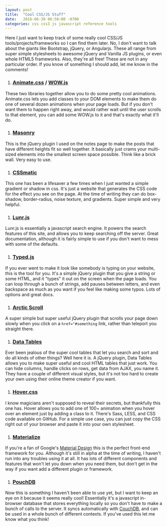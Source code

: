 ```yaml
---
layout: post
title:  "Cool CSS/JS Stuff"
date:   2016-06-30 06:50:00 -0700
categories: css css3 js javascript reference tools
---
```


Here I just want to keep track of some really cool CSS/JS tools/projects/frameworks so I can find them later. No, I don't want to talk about the giants like Bootstrap, jQuery, or Angularjs.
These all range from super simple stylesheets to awesome jQuery and Vanilla JS plugins, or even whole HTML5 frameworks. Also, they're all free! These are not in any particular order. 
If you know of something I should add, let me know in the comments!

1. ### [Animate.css](http://daneden.github.io/animate.css/) / [WOW.js](http://mynameismatthieu.com/WOW/)
These two libraries together allow you to do some pretty cool animations. Animate.css lets you add classes to your DOM elements to make them do one of several dozen animations when your page loads. 
But if you don't want them to happen right away, and would rather wait until the user scrolls to that element, you can add some WOW.js to it and that's exactly what it'll do.

1. ### [Masonry](http://masonry.desandro.com)
This is the jQuery plugin I used on the notes page to make the posts that have different heights fit so well together. It basically just crams your multi-sized elements into the smallest screen space
possible. Think like a brick wall. Very easy to use.

1. ### [CSSmatic](http://www.cssmatic.com)
This one has been a lifesaver a few times when I just wanted a simple gradient or shadow in css. It's just a website that generates the CSS code for the effect you see on the page. At the time of writing
they can do box-shadow, border-radius, noise texture, and gradients. Super simple and very helpful.

1. ### [Lunr.js](http://lunrjs.com)
Lunr.js is essentially a javascript search engine. It powers the search features of this site, and allows you to keep searching off the server. Great documentation, although it is fairly simple to 
use if you don't want to mess with some of the defaults.

1. ### [Typed.js](http://www.mattboldt.com/demos/typed-js/)
If you ever went to make it look like somebody is typing on your website, this is the tool for you. It's a simple jQuery plugin that you give a string or some HTML, and it "types" it out on the screen
when the page loads. You can loop through a bunch of strings, add pauses between letters, and even backspace as much as you want if you feel like making some typos. Lots of options and great docs.

1. ### [Arctic Scroll](https://github.com/PaulAdamDavis/Arctic-Scroll)
A super simple but super useful jQuery plugin that scrolls your page down slowly when you click on a `href="#something` link, rather than teleport you straight there.

1. ### [Data Tables](https://www.datatables.net)
Ever been jealous of the super cool tables that let you search and sort and do all kinds of other things? Well here it is. A jQuery plugin, Data Tables allows you to make super useful and cool HTML tables
that just work. You can hide columns, handle clicks on rows, get data from AJAX, you name it. They have a couple of different visual styles, but it's not too hard to create your own using their online theme
creator if you want.

1. ### [Hover.css](http://ianlunn.github.io/Hover/)
I know magicians aren't supposed to reveal their secrets, but thankfully this one has. Hover allows you to add one of 100+ animation when you hover over an element just by adding a class to it. There's Sass,
LESS, and CSS code available on GitHub. For a simple use case, you can just copy the CSS right out of your browser and paste it into your own stylesheet.

1. ### [Materialize](http://materializecss.com)
If you're a fan of Google's [Material Design](https://material.google.com) this is the perfect front-end framework for you. Although it's still in alpha at the time of writing, I haven't run into any troubles using it at all.
It has lots of different components and features that won't let you down when you need them, but don't get in the way if you want add a different plugin or framework. 

1. ### [PouchDB](https://pouchdb.com)
Now this is something I haven't been able to use yet, but I want to keep an eye on it because it seems really cool! Essentially it's a javascript in-browser database that stores everything locally so you don't have to make
a bunch of calls to the server. It syncs automatically with [CouchDB](http://couchdb.apache.org), and can be used in a whole bunch of different contexts. If you've used this let me know what you think!